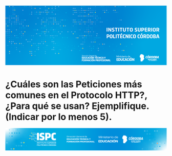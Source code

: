 ![Banner](/assets/BannerISPC.png)


# ¿Cuáles son las Peticiones más comunes en el Protocolo HTTP?, ¿Para qué se usan? Ejemplifique.(Indicar por lo menos 5).


![Final](/assets/Curso%20ISPC%20final.png)
